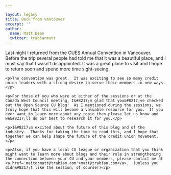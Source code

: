 ```yaml
---

layout: legacy
title: Back from Vancouver
excerpt: ''
author:
  name: Matt Dean
  twitter: trabianmatt
---
```


<p>Last night I returned from the <span class='caps'><span class="caps">CUES</span> </span>Annual Convention in Vancouver.  Before the trip several people had told me that it was a beautiful place, and I must say that I wasn&#8217;t disappointed.  It was a great place to visit and I hope to return soon and spend more time sight-seeing.</p>

    <p>The convention was great.  It was exciting to see so many credit union leaders with a strong desire to serve their members in new ways.</p>

    <p>For those of you who were at either of the sessions or at the Canada West Council meeting, I&#8217;m glad that you&#8217;ve checked out the Open Source CU blog!  As I mentioned during the sessions, we truly hope that this will become a valuable resource for you.  If you ever want to learn more about any topic then please let us know and we&#8217;ll do our best to research it for you.</p>

    <p>I&#8217;m excited about the future of this blog and of the industry.  Thanks for taking the time to read this, and I hope that together we can help shape the future of the credit union movement.</p>

    <p>Also, if you have a local CU league or organization that you think might want to learn more about blogs and their role in strengthening the connection between your CU and your members, please contact me at <a href='maito:matt@trabian.com'>matt@trabian.com</a>.  (Unless you didn&#8217;t like the session, of course!)</p>